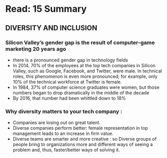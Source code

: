 # Read: 15 Summary
## DIVERSITY AND INCLUSION
### Silicon Valley’s gender gap is the result of computer-game marketing 20 years ago

* there is a pronounced gender gap in technology fields
* In 2014, 70% of the employees at the top tech companies in Silicon Valley, such as Google, Facebook, and Twitter, were male. 
In technical roles, this phenomenon is even more pronounced; for example, only 10% of the technical workforce at Twitter is female.
* In 1984, 37% of computer science graduates were women, but those numbers began to drop dramatically in the middle of the decade
* By 2016, that number had been whittled down to 18%

### Why diversity matters to your tech company :

* Companies are losing out on great talent.
* Diverse companies perform better: female representation in top management leads to an increase in firm value.
* Diverse teams are smarter and more creative : so Diverse groups of people bring to organizations more and different ways
of seeing a problem and, thus, faster/better ways of solving it.

